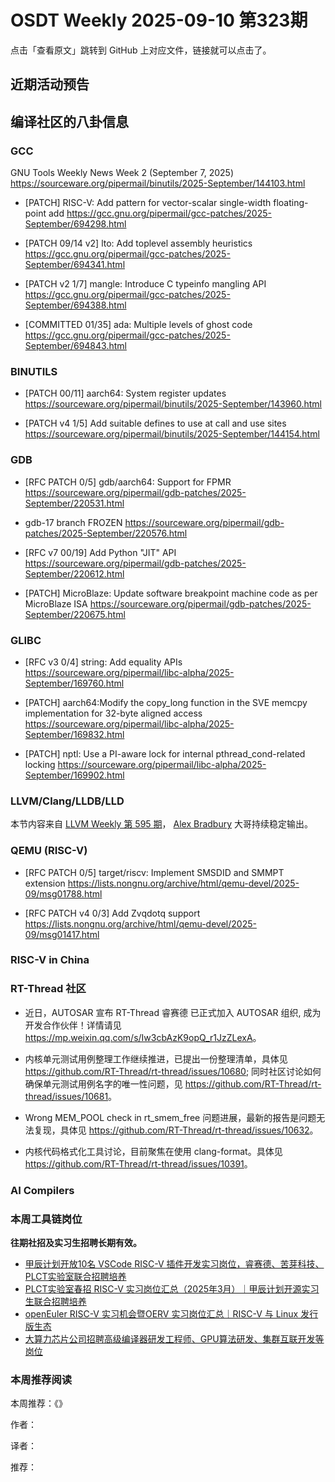 # OSDT Weekly 2025-09-10 第323期

点击「查看原文」跳转到 GitHub 上对应文件，链接就可以点击了。

## 近期活动预告

## 编译社区的八卦信息

### GCC

GNU Tools Weekly News Week 2 (September 7, 2025)
https://sourceware.org/pipermail/binutils/2025-September/144103.html

- [PATCH] RISC-V: Add pattern for vector-scalar single-width floating-point add
  https://gcc.gnu.org/pipermail/gcc-patches/2025-September/694298.html

- [PATCH 09/14 v2] lto: Add toplevel assembly heuristics
  https://gcc.gnu.org/pipermail/gcc-patches/2025-September/694341.html

- [PATCH v2 1/7] mangle: Introduce C typeinfo mangling API
  https://gcc.gnu.org/pipermail/gcc-patches/2025-September/694388.html

- [COMMITTED 01/35] ada: Multiple levels of ghost code
  https://gcc.gnu.org/pipermail/gcc-patches/2025-September/694843.html

### BINUTILS

- [PATCH 00/11] aarch64: System register updates
  https://sourceware.org/pipermail/binutils/2025-September/143960.html

- [PATCH v4 1/5] Add suitable defines to use at call and use sites
  https://sourceware.org/pipermail/binutils/2025-September/144154.html

### GDB

- [RFC PATCH 0/5] gdb/aarch64: Support for FPMR
  https://sourceware.org/pipermail/gdb-patches/2025-September/220531.html

- gdb-17 branch FROZEN
  https://sourceware.org/pipermail/gdb-patches/2025-September/220576.html

- [RFC v7 00/19] Add Python "JIT" API
  https://sourceware.org/pipermail/gdb-patches/2025-September/220612.html

- [PATCH] MicroBlaze: Update software breakpoint machine code as per MicroBlaze ISA
  https://sourceware.org/pipermail/gdb-patches/2025-September/220675.html

### GLIBC

- [RFC v3 0/4] string: Add equality APIs
  https://sourceware.org/pipermail/libc-alpha/2025-September/169760.html

- [PATCH] aarch64:Modify the copy_long function in the SVE memcpy implementation for 32-byte aligned access
  https://sourceware.org/pipermail/libc-alpha/2025-September/169832.html

- [PATCH] nptl: Use a PI-aware lock for internal pthread_cond-related locking
  https://sourceware.org/pipermail/libc-alpha/2025-September/169902.html

### LLVM/Clang/LLDB/LLD

本节内容来自 [LLVM Weekly 第 595 期](http://llvmweekly.org/issue/595)，
[Alex Bradbury](https://www.linkedin.com/in/alex-bradbury/) 大哥持续稳定输出。

### QEMU (RISC-V)

- [RFC PATCH 0/5] target/riscv: Implement SMSDID and SMMPT extension
  https://lists.nongnu.org/archive/html/qemu-devel/2025-09/msg01788.html

- [RFC PATCH v4 0/3] Add Zvqdotq support
  https://lists.nongnu.org/archive/html/qemu-devel/2025-09/msg01417.html

### RISC-V in China

### RT-Thread 社区

- 近日，AUTOSAR 宣布 RT-Thread 睿赛德 已正式加入 AUTOSAR 组织, 成为开发合作伙伴！详情请见 <https://mp.weixin.qq.com/s/Iw3cbAzK9opQ_r1JzZLexA>。

- 内核单元测试用例整理工作继续推进，已提出一份整理清单，具体见 <https://github.com/RT-Thread/rt-thread/issues/10680>; 同时社区讨论如何确保单元测试用例名字的唯一性问题，见 <https://github.com/RT-Thread/rt-thread/issues/10681>。

- Wrong MEM_POOL check in rt_smem_free 问题进展，最新的报告是问题无法复现，具体见 <https://github.com/RT-Thread/rt-thread/issues/10632>。

- 内核代码格式化工具讨论，目前聚焦在使用 clang-format。具体见 <https://github.com/RT-Thread/rt-thread/issues/10391>。

### AI Compilers

### 本周工具链岗位

**往期社招及实习生招聘长期有效。**

- [甲辰计划开放10名 VSCode RISC-V 插件开发实习岗位，睿赛德、苦芽科技、PLCT实验室联合招聘培养](https://mp.weixin.qq.com/s/zbMmsuAb3_XwBByTdKYM-Q)
- [PLCT实验室春招 RISC-V 实习岗位汇总（2025年3月）｜甲辰计划开源实习生联合招聘培养](https://mp.weixin.qq.com/s/no5v_YeGI3LUE7mYv5wUpQ)
- [openEuler RISC-V 实习机会暨OERV 实习岗位汇总｜RISC-V 与 Linux 发行版生态](https://mp.weixin.qq.com/s/87XEhORtte_iTTZqjinX2g)
- [大算力芯片公司招聘高级编译器研发工程师、GPU算法研发、集群互联开发等岗位](https://mp.weixin.qq.com/s/ONoNJ5jZmL794AdtlHrDuQ)

### 本周推荐阅读

本周推荐：《》

作者：

译者：

推荐：

